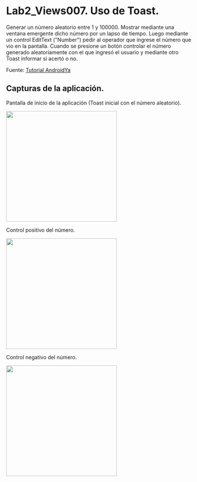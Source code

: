 # Lab2_Views007. Uso de Toast.

Generar un número aleatorio entre 1 y 100000. Mostrar mediante una ventana emergente dicho número por un lapso de tiempo. Luego mediante un control EditText ("Number") pedir al operador que ingrese el número que vio en la pantalla. Cuando se presione un botón controlar el número generado aleatoriamente con el que ingresó el usuario y mediante otro Toast informar si acertó o no.

Fuente: [Tutorial AndroidYa](http://www.tutorialesprogramacionya.com/javaya/androidya/androidstudioya/detalleconcepto.php?codigo=9&inicio=0)

## Capturas de la aplicación.

Pantalla de inicio de la aplicación (Toast inicial con el número aleatorio).

<img src="https://dl.dropboxusercontent.com/u/52992573/PGL/Lab2/Views/Lab2_Views007_1.png" width="300">

Control positivo del número.

<img src="https://dl.dropboxusercontent.com/u/52992573/PGL/Lab2/Views/Lab2_Views007_2.png" width="300">

Control negativo del número.

<img src="https://dl.dropboxusercontent.com/u/52992573/PGL/Lab2/Views/Lab2_Views007_3.png" width="300">
